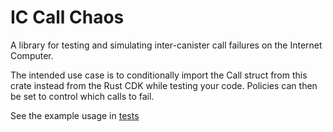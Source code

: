 # IC Call Chaos

A library for testing and simulating inter-canister call failures on the Internet Computer.

The intended use case is to conditionally import the Call struct from this crate instead from the Rust CDK while testing your code. Policies can then be set to control which calls to fail.

See the example usage in [tests](https://github.com/oggy-dfin/ic_call_utils/tree/master/call_chaos/tests)